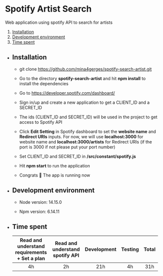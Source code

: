 # Spotify Artist Search

Web application using spotify API to search for artists

1. [Installation](#installation)
3. [Development environment](#developementEnvirement)
2. [Time spent](#timeSpent)

- <h2 name="installation">Installation</h2>

    - git clone https://github.com/mina4gerges/spotify-search-artist.git

    - Go to the directory **spotify-search-artist** and hit **npm install** to install the dependencies

    - Go to https://developer.spotify.com/dashboard/

    - Sign in/up and create a new application to get a CLIENT_ID and a SECRET_ID

    - The ids (CLIENT_ID and SECRET_ID) will be used in the project to get access to Spotify API

    - Click **Edit Setting** in Spotify dashboard to set the **website name** and **Redirect URIs** inputs. For now, we
      will use **localhost:3000** for website name and  **localhost:3000/artists** for Redirect URIs (if the port is
      3000 if not please put your port number)

    - Set CLIENT_ID and SECRET_ID in **/src/constant/spotify.js**

    - Hit **npm start** to run the application

    - Congrats 🎉 The app is running now

- <h2 name="developementEnvirement">Development environment</h2>

    - Node version: 14.15.0

    - Npm version: 6.14.11

- <h2 name="timeSpent">Time spent</h2>

    Read and understand requirements + Set a plan | Read and understand spotify API | Development | Testing | Total
    :--------------------------------------------:|:-------------------------------:|:-----------:|:-------:|:-----: 
    4h | 2h | 21h | 4h | 31h
